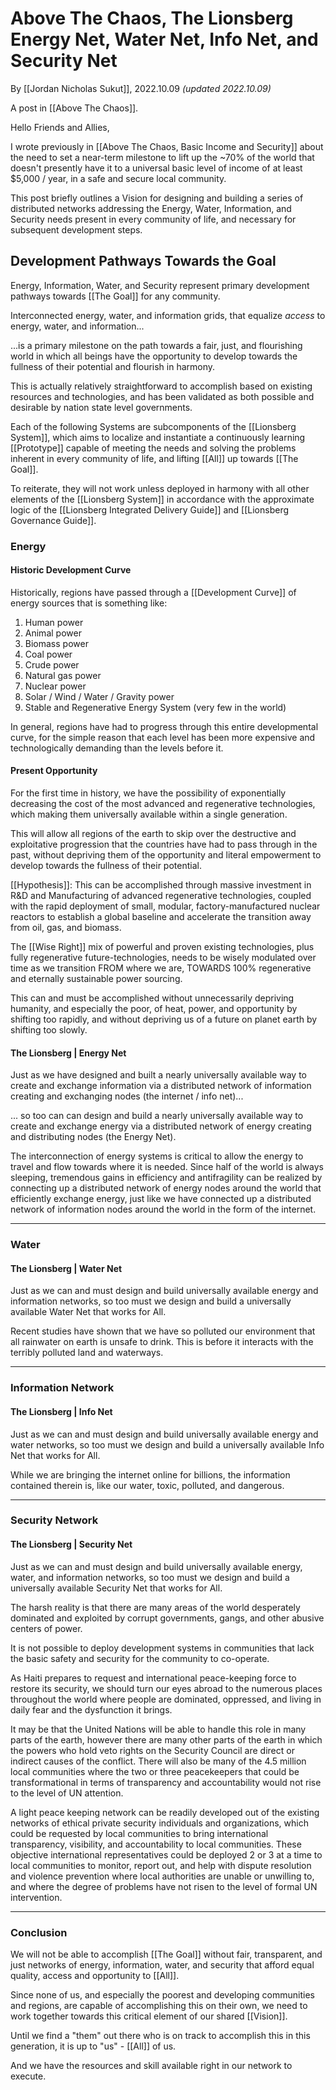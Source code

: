 # Above The Chaos, The Lionsberg Energy Net, Water Net, Info Net, and Security Net
By [[Jordan Nicholas Sukut]], 2022.10.09 _(updated 2022.10.09)_  

A post in [[Above The Chaos]].

Hello Friends and Allies, 

I wrote previously in [[Above The Chaos, Basic Income and Security]] about the need to set a  near-term milestone to lift up the ~70% of the world that doesn't presently have it to a universal basic level of income of at least $5,000 / year, in a safe and secure local community. 

This post briefly outlines a Vision for designing and building a series of distributed networks addressing the Energy, Water, Information, and Security needs present in every community of life, and necessary for subsequent development steps. 

## Development Pathways Towards the Goal
Energy, Information, Water, and Security represent primary development pathways towards [[The Goal]] for any community. 

Interconnected energy, water, and information grids, that equalize _access_ to energy, water, and information... 

...is a primary milestone on the path towards a fair, just, and flourishing world in which all beings have the opportunity to develop towards the fullness of their potential and flourish in harmony. 

This is actually relatively straightforward to accomplish based on existing resources and technologies, and has been validated as both possible and desirable by nation state level governments. 

Each of the following Systems are subcomponents of the [[Lionsberg System]], which aims to localize and instantiate a continuously learning [[Prototype]] capable of meeting the needs and solving the problems inherent in every community of life, and lifting [[All]] up towards [[The Goal]].   

To reiterate, they will not work unless deployed in harmony with all other elements of the [[Lionsberg System]] in accordance with the approximate logic of the [[Lionsberg Integrated Delivery Guide]] and [[Lionsberg Governance Guide]]. 

### Energy

#### Historic Development Curve

Historically, regions have passed through a [[Development Curve]] of energy sources that is something like: 

1. Human power   
2. Animal power  
3. Biomass power 
4. Coal power 
5. Crude power  
6. Natural gas power  
7. Nuclear power 
8. Solar / Wind / Water / Gravity power 
9. Stable and Regenerative Energy System (very few in the world)

In general, regions have had to progress through this entire developmental curve, for the simple reason that each level has been more expensive and technologically demanding than the levels before it. 

#### Present Opportunity 

For the first time in history, we have the possibility of exponentially decreasing the cost of the most advanced and regenerative technologies, which making them universally available within a single generation. 

This will allow all regions of the earth to skip over the destructive and exploitative progression that the countries have had to pass through in the past, without depriving them of the opportunity and literal empowerment to develop towards the fullness of their potential. 

[[Hypothesis]]: This can be accomplished through massive investment in R&D and Manufacturing of advanced regenerative technologies, coupled with the rapid deployment of small, modular, factory-manufactured nuclear reactors to establish a global baseline and accelerate the transition away from oil, gas, and biomass. 

The [[Wise Right]] mix of powerful and proven existing technologies, plus fully regenerative future-technologies, needs to be wisely modulated over time as we transition FROM where we are, TOWARDS 100% regenerative and eternally sustainable power sourcing. 

This can and must be accomplished without unnecessarily depriving humanity, and especially the poor, of heat, power, and opportunity by shifting too rapidly, and without depriving us of a future on planet earth by shifting too slowly. 

#### The Lionsberg | Energy Net
Just as we have designed and built a nearly universally available way to create and exchange information via a distributed network of information creating and exchanging nodes (the internet / info net)... 

... so too can can design and build a nearly universally available way to create and exchange energy via a distributed network of energy creating and distributing nodes (the Energy Net). 

The interconnection of energy systems is critical to allow the energy to travel and flow towards where it is needed. Since half of the world is always sleeping, tremendous gains in efficiency and antifragility can be realized by connecting up a distributed network of energy nodes around the world that efficiently exchange energy, just like we have connected up a distributed network of information nodes around the world in the form of the internet. 

___
### Water 
#### The Lionsberg | Water Net
Just as we can and must design and build universally available energy and information networks, so too must we design and build a universally available Water Net that works for All. 

Recent studies have shown that we have so polluted our environment that all rainwater on earth is unsafe to drink. This is before it interacts with the terribly polluted land and waterways. 

___
### Information Network
#### The Lionsberg | Info Net
Just as we can and must design and build universally available energy and water networks, so too must we design and build a universally available Info Net that works for All. 

While we are bringing the internet online for billions, the information contained therein is, like our water, toxic, polluted, and dangerous. 
___
### Security Network
#### The Lionsberg | Security Net
Just as we can and must design and build universally available energy, water, and information networks, so too must we design and build a universally available Security Net that works for All. 

The harsh reality is that there are many areas of the world desperately dominated and exploited by corrupt governments, gangs, and other abusive centers of power. 

It is not possible to deploy development systems in communities that lack the basic safety and security for the community to co-operate. 

As Haiti prepares to request and international peace-keeping force to restore its security, we should turn our eyes abroad to the numerous places throughout the world where people are dominated, oppressed, and living in daily fear and the dysfunction it brings. 

It may be that the United Nations will be able to handle this role in many parts of the earth, however there are many other parts of the earth in which the powers who hold veto rights on the Security Council are direct or indirect causes of the conflict. There will also be many of the 4.5 million local communities where the two or three peacekeepers that could be transformational in terms of transparency and accountability would not rise to the level of UN attention. 

A light peace keeping network can be readily developed out of the existing networks of ethical private security individuals and organizations, which could be requested by local communities to bring international transparency, visibility, and accountability to local communities. These objective international representatives could be deployed 2 or 3 at a time to local communities to monitor, report out, and help with dispute resolution and violence prevention where local authorities are unable or unwilling to, and where the degree of problems have not risen to the level of formal UN intervention. 

___
### Conclusion
We will not be able to accomplish [[The Goal]] without fair, transparent, and just networks of energy, information, water, and security that afford equal quality, access and opportunity to [[All]]. 

Since none of us, and especially the poorest and developing communities and regions, are capable of accomplishing this on their own, we need to work together towards this critical element of our shared [[Vision]]. 

Until we find a "them" out there who is on track to accomplish this in this generation, it is up to "us" - [[All]] of us. 

And we have the resources and skill available right in our network to execute. 